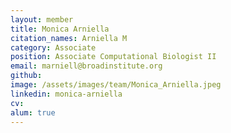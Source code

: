 ```yaml
---
layout: member
title: Monica Arniella
citation_names: Arniella M
category: Associate
position: Associate Computational Biologist II
email: marniell@broadinstitute.org
github: 
image: /assets/images/team/Monica_Arniella.jpeg
linkedin: monica-arniella
cv:
alum: true
---
```


